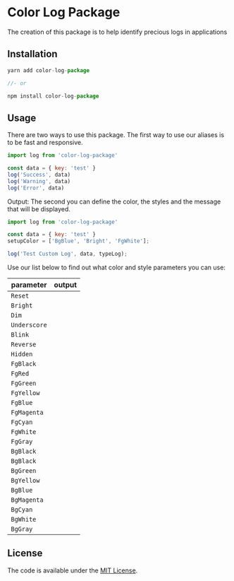 # Color Log Package

The creation of this package is to help identify precious logs in applications

## Installation

```javascript
yarn add color-log-package

//- or

npm install color-log-package
```

## Usage

There are two ways to use this package.
The first way to use our aliases is to be fast and responsive.
```javascript
import log from 'color-log-package'

const data = { key: 'test' }
log('Success', data)
log('Warning', data)
log('Error', data)
```
Output:
The second you can define the color, the styles and the message that will be displayed.
```javascript
import log from 'color-log-package'

const data = { key: 'test' }
setupColor = ['BgBlue', 'Bright', 'FgWhite'];

log('Test Custom Log', data, typeLog);

```

Use our list below to find out what color and style parameters you can use:

| parameter    	| output 	|
|--------------	|--------	|
| `Reset`      	|        	|
| `Bright`     	|        	|
| `Dim`        	|        	|
| `Underscore` 	|        	|
| `Blink`      	|        	|
| `Reverse`    	|        	|
| `Hidden`     	|        	|
| `FgBlack`    	|        	|
| `FgRed`      	|        	|
| `FgGreen`    	|        	|
| `FgYellow`   	|        	|
| `FgBlue`     	|        	|
| `FgMagenta`  	|        	|
| `FgCyan`     	|        	|
| `FgWhite`    	|        	|
| `FgGray`     	|        	|
| `BgBlack`    	|        	|
| `BgBlack`    	|        	|
| `BgGreen`    	|        	|
| `BgYellow`   	|        	|
| `BgBlue`     	|        	|
| `BgMagenta`  	|        	|
| `BgCyan`     	|        	|
| `BgWhite`    	|        	|
| `BgGray`     	|        	|

## License

The code is available under the [MIT License](LICENSE.md).